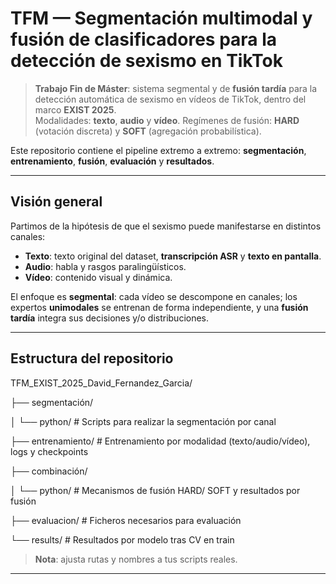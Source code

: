 # TFM — Segmentación multimodal y fusión de clasificadores para la detección de sexismo en TikTok

> **Trabajo Fin de Máster**: sistema segmental y de **fusión tardía** para la detección automática de sexismo en vídeos de TikTok, dentro del marco **EXIST 2025**.  
> Modalidades: **texto**, **audio** y **vídeo**. Regímenes de fusión: **HARD** (votación discreta) y **SOFT** (agregación probabilística).

Este repositorio contiene el pipeline extremo a extremo: **segmentación**, **entrenamiento**, **fusión**, **evaluación** y **resultados**.

---

## Visión general

Partimos de la hipótesis de que el sexismo puede manifestarse en distintos canales:

- **Texto**: texto original del dataset, **transcripción ASR** y **texto en pantalla**.  
- **Audio**: habla y rasgos paralingüísticos.  
- **Vídeo**: contenido visual y dinámica.

El enfoque es **segmental**: cada vídeo se descompone en canales; los expertos **unimodales** se entrenan de forma independiente, y una **fusión tardía** integra sus decisiones y/o distribuciones.

---

## Estructura del repositorio

TFM_EXIST_2025_David_Fernandez_Garcia/

├── segmentación/
    
│   └── python/            # Scripts para realizar la segmentación por canal

├── entrenamiento/         # Entrenamiento por modalidad (texto/audio/vídeo), logs y checkpoints

├── combinación/
    
│   └── python/            # Mecanismos de fusión HARD/ SOFT y resultados por fusión

├── evaluacion/            # Ficheros necesarios para evaluación

└── results/               # Resultados por modelo tras CV en train



> **Nota**: ajusta rutas y nombres a tus scripts reales.


---



